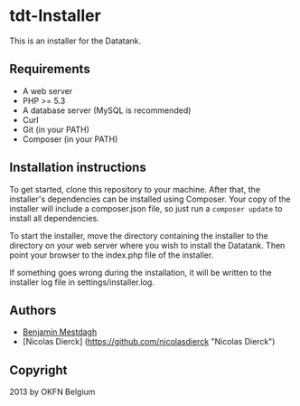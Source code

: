 # tdt-Installer

This is an installer for the Datatank.

## Requirements

* A web server
* PHP >= 5.3
* A database server (MySQL is recommended)
* Curl
* Git (in your PATH)
* Composer (in your PATH)

## Installation instructions

To get started, clone this repository to your machine.
After that, the installer's dependencies can be installed using Composer. Your copy of the installer will include a composer.json file, so just run a `composer update` to install all dependencies.

To start the installer, move the directory containing the installer to the directory on your web server where you wish to install the Datatank. Then point your browser to the index.php file of the installer.

If something goes wrong during the installation, it will be written to the installer log file in settings/installer.log.

## Authors

* [Benjamin Mestdagh](https://github.com/benjaminmestdagh "Benjamin Mestdagh")
* [Nicolas Dierck] (https://github.com/nicolasdierck "Nicolas Dierck")

## Copyright

2013 by OKFN Belgium